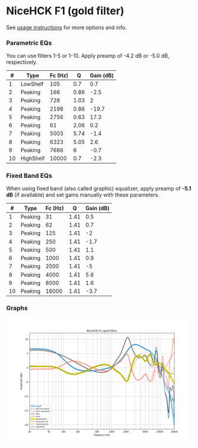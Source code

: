 # NiceHCK F1 (gold filter)
See [usage instructions](https://github.com/jaakkopasanen/AutoEq#usage) for more options and info.

### Parametric EQs
You can use filters 1-5 or 1-10. Apply preamp of -4.2 dB or -5.0 dB, respectively.

|   # | Type      |   Fc (Hz) |    Q |   Gain (dB) |
|-----|-----------|-----------|------|-------------|
|   1 | LowShelf  |       105 | 0.7  |         0.7 |
|   2 | Peaking   |       166 | 0.86 |        -2.5 |
|   3 | Peaking   |       728 | 1.03 |         2   |
|   4 | Peaking   |      2198 | 0.86 |       -19.7 |
|   5 | Peaking   |      2756 | 0.63 |        17.3 |
|   6 | Peaking   |        61 | 2.06 |         0.2 |
|   7 | Peaking   |      5003 | 5.74 |        -1.4 |
|   8 | Peaking   |      6323 | 5.05 |         2.6 |
|   9 | Peaking   |      7666 | 6    |        -0.7 |
|  10 | HighShelf |     10000 | 0.7  |        -2.3 |

### Fixed Band EQs
When using fixed band (also called graphic) equalizer, apply preamp of **-5.1 dB** (if available) and set gains manually with these parameters.

|   # | Type    |   Fc (Hz) |    Q |   Gain (dB) |
|-----|---------|-----------|------|-------------|
|   1 | Peaking |        31 | 1.41 |         0.5 |
|   2 | Peaking |        62 | 1.41 |         0.7 |
|   3 | Peaking |       125 | 1.41 |        -2   |
|   4 | Peaking |       250 | 1.41 |        -1.7 |
|   5 | Peaking |       500 | 1.41 |         1.1 |
|   6 | Peaking |      1000 | 1.41 |         0.9 |
|   7 | Peaking |      2000 | 1.41 |        -5   |
|   8 | Peaking |      4000 | 1.41 |         5.6 |
|   9 | Peaking |      8000 | 1.41 |         1.6 |
|  10 | Peaking |     16000 | 1.41 |        -3.7 |

### Graphs
![](./NiceHCK%20F1%20(gold%20filter).png)
